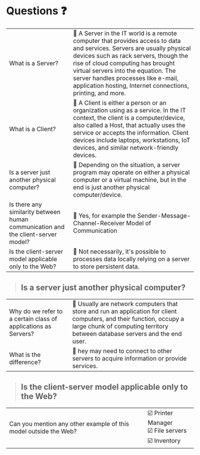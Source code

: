 # Questions :question:   
<table>    
  <tr>
    <td>What is a Server?</td>
    <td> 🌠 A Server in the IT world is a remote computer that provides access to data and services. Servers are usually physical devices such as rack servers, though the rise of cloud computing has brought virtual servers into the equation. The server handles processes like e-mail, application hosting, Internet connections, printing, and more.</td>
  </tr>   
  <tr>
    <td>What is a Client?</td>
    <td> 🌠 A Client is either a person or an organization using as a service. In the IT context, the client is a computer/device, also called a Host, that actually uses the service or accepts the information. Client devices include laptops, workstations, IoT devices, and similar network-friendly devices.</td>
  </tr>    
  <tr>
    <td>Is a server just another physical computer?</td>
    <td> 🌠 Depending on the situation, a server program may operate on either a physical computer or a virtual machine, but in the end is just another physical computer/device.</td>
  </tr>    
  <tr>
    <td>Is there any similarity between human communication and the client-server model?</td>
    <td> 🌠 Yes, for example the Sender-Message-Channel-Receiver Model of Communication</td>
  </tr>    
  <tr>
    <td> Is the client-server model applicable only to the Web?</td>
    <td> 🌠 Not necessarily, it's possible to processes data locally relying on a server to store persistent data.</td>
  </tr>   
</table>   

> ## Is a server just another physical computer?
<table>    
  <tr>
    <td>Why do we refer to a certain class of applications as Servers?</td>    
    <td> 🌠 Usually are network computers that store and run an application for client computers, and their function, occupy a large chunk of computing territory between database servers and the end user.</td>
  </tr>    
  <tr>
    <td>What is the difference?</td>   
    <td> 🌠 hey may need to connect to other servers to acquire information or provide services.</td>
  </tr>  
</table>  

> ## Is the client-server model applicable only to the Web?
<table>    
  <tr>
    <td>Can you mention any other example of this model outside the Web?</td>
    <td>☑️ Printer Manager<br> 
        ☑️ File servers<br>    
        ☑️ Inventory</td></tr>   
</table>
